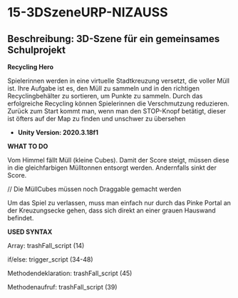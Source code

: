 # 15-3DSzeneURP-NIZAUSS

## Beschreibung: 3D-Szene für ein gemeinsames Schulprojekt 


**Recycling Hero**

Spielerinnen werden in eine virtuelle Stadtkreuzung versetzt, die voller Müll ist. Ihre Aufgabe ist es, den Müll zu sammeln und in den richtigen Recyclingbehälter zu sortieren, um Punkte zu sammeln. Durch das erfolgreiche Recycling können Spielerinnen die Verschmutzung reduzieren. Zurück zum Start kommt man, wenn man den STOP-Knopf betätigt, dieser ist öfters auf der Map zu finden und unschwer zu übersehen

+ **Unity Version: 2020.3.18f1**




**WHAT TO DO**

Vom Himmel fällt Müll (kleine Cubes). Damit der Score steigt, müssen diese in die gleichfarbigen Mülltonnen entsorgt werden. Andernfalls sinkt der Score.

// Die MüllCubes müssen noch Draggable gemacht werden


Um das Spiel zu verlassen, muss man einfach nur durch das Pinke Portal an der Kreuzungsecke gehen, dass sich direkt an einer grauen Hauswand befindet.






**USED SYNTAX**

Array: trashFall_script (14)

if/else: trigger_script (34-48)

Methodendeklaration: trashFall_script (45)

Methodenaufruf: trashFall_script (39)



